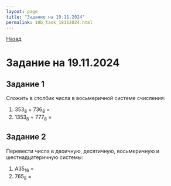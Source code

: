 ```yaml
---
layout: page
title: "Задание на 19.11.2024"
permalink: 10b_task_18112024.html
---
```


[Назад](/compsci/10b2024.html)

# Задание на 19.11.2024

## Задание 1

Сложить в столбик числа в восьмеричной системе счисления:
1. 353<sub>8</sub> + 736<sub>8</sub> =
2. 1353<sub>8</sub> + 777<sub>8</sub> =

## Задание 2

Перевести числа в двоичную, десятичную, восьмеричную и шестнадцатеричную системы:
1. A35<sub>16</sub> =
2. 765<sub>8</sub> =
